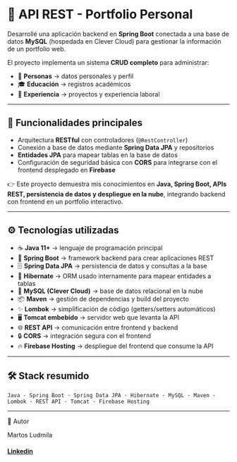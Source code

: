 # 📌 API REST - Portfolio Personal

Desarrollé una aplicación backend en **Spring Boot** conectada a una base de datos **MySQL** (hospedada en Clever Cloud) para gestionar la información de un portfolio web.  

El proyecto implementa un sistema **CRUD completo** para administrar:  
- 👤 **Personas** → datos personales y perfil  
- 🎓 **Educación** → registros académicos  
- 💼 **Experiencia** → proyectos y experiencia laboral  

---

## 🚀 Funcionalidades principales
- Arquitectura **RESTful** con controladores (`@RestController`)  
- Conexión a base de datos mediante **Spring Data JPA** y repositorios  
- **Entidades JPA** para mapear tablas en la base de datos  
- Configuración de seguridad básica con **CORS** para integrarse con el frontend desplegado en **Firebase**  

👉 Este proyecto demuestra mis conocimientos en **Java, Spring Boot, APIs REST, persistencia de datos y despliegue en la nube**, integrando backend con frontend en un portfolio interactivo.  

---

## ⚙️ Tecnologías utilizadas
- ☕ **Java 11+** → lenguaje de programación principal  
- 🌱 **Spring Boot** → framework backend para crear aplicaciones REST  
- 🗄 **Spring Data JPA** → persistencia de datos y consultas a la base  
- 🔗 **Hibernate** → ORM usado internamente para mapear entidades a tablas  
- 🐬 **MySQL (Clever Cloud)** → base de datos relacional en la nube  
- 📦 **Maven** → gestión de dependencias y build del proyecto  
- ✨ **Lombok** → simplificación de código (getters/setters automáticos)  
- 🖥 **Tomcat embebido** → servidor web que levanta la API  
- 🌐 **REST API** → comunicación entre frontend y backend  
- 🔒 **CORS** → integración segura con el frontend  
- 🔥 **Firebase Hosting** → despliegue del frontend que consume la API  

---

## 🛠 Stack resumido
`Java · Spring Boot · Spring Data JPA · Hibernate · MySQL · Maven · Lombok · REST API · Tomcat · Firebase Hosting`

---

📌 Autor

Martos Ludmila
#### [Linkedin](https://www.linkedin.com/in/ludmimar89/)

